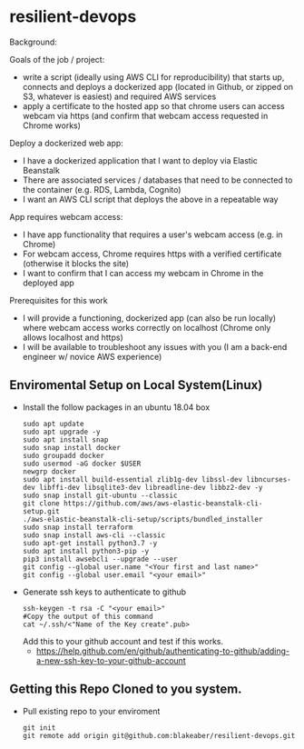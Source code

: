 # resilient-devops
Background:

Goals of the job / project:
- write a script (ideally using AWS CLI for reproducibility) that starts up, connects and deploys a dockerized app (located in Github, or zipped on S3, whatever is easiest) and required AWS services
- apply a certificate to the hosted app so that chrome users can access webcam via https (and confirm that webcam access requested in Chrome works)

Deploy a dockerized web app:
- I have a dockerized application that I want to deploy via Elastic Beanstalk
- There are associated services / databases that need to be connected to the container (e.g. RDS, Lambda, Cognito)
- I want an AWS CLI script that deploys the above in a repeatable way

App requires webcam access:
- I have app functionality that requires a user's webcam access (e.g. in Chrome)
- For webcam access, Chrome requires https with a verified certificate (otherwise it blocks the site)
- I want to confirm that I can access my webcam in Chrome in the deployed app

Prerequisites for this work
- I will provide a functioning, dockerized app (can also be run locally) where webcam access works correctly on localhost (Chrome only allows localhost and https)
- I will be available to troubleshoot any issues with you (I am a back-end engineer w/ novice AWS experience)


## Enviromental Setup on Local System(Linux)
- Install the follow packages in an ubuntu 18.04 box
  ```
  sudo apt update
  sudo apt upgrade -y
  sudo apt install snap
  sudo snap install docker
  sudo groupadd docker
  sudo usermod -aG docker $USER
  newgrp docker
  sudo apt install build-essential zlib1g-dev libssl-dev libncurses-dev libffi-dev libsqlite3-dev libreadline-dev libbz2-dev -y
  sudo snap install git-ubuntu --classic
  git clone https://github.com/aws/aws-elastic-beanstalk-cli-setup.git
  ./aws-elastic-beanstalk-cli-setup/scripts/bundled_installer
  sudo snap install terraform  
  sudo snap install aws-cli --classic
  sudo apt-get install python3.7 -y
  sudo apt install python3-pip -y 
  pip3 install awsebcli --upgrade --user
  git config --global user.name "<Your first and last name>"
  git config --global user.email "<your email>"
  ```
- Generate ssh keys to authenticate to github
  ```
  ssh-keygen -t rsa -C "<your email>"
  #Copy the output of this command
  cat ~/.ssh/<"Name of the Key create".pub>
  ```
  Add this to your github account and test if this works.
  - https://help.github.com/en/github/authenticating-to-github/adding-a-new-ssh-key-to-your-github-account
 
## Getting this Repo Cloned to you system.
- Pull existing repo to your enviroment
  ```
  git init
  git remote add origin git@github.com:blakeaber/resilient-devops.git
  ```
